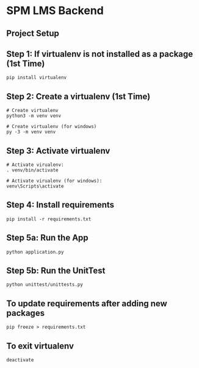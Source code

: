 # SPM LMS Backend  

## Project Setup
 
## Step 1: If virtualenv is not installed as a package (1st Time)
```
pip install virtualenv
```

## Step 2: Create a virtualenv (1st Time)
```
# Create virtualenv
python3 -m venv venv

# Create virtualenv (for windows)
py -3 -m venv venv
```

## Step 3: Activate virtualenv
```
# Activate virualenv:
. venv/bin/activate

# Activate virualenv (for windows):
venv\Scripts\activate
```

## Step 4: Install requirements
```
pip install -r requirements.txt
```

## Step 5a: Run the App
```
python application.py
```

## Step 5b: Run the UnitTest
```
python unittest/unittests.py
```

## To update requirements after adding new packages
```
pip freeze > requirements.txt 
```

## To exit virtualenv
```
deactivate
```

